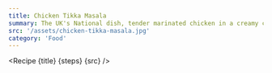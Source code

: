```yaml
---
title: Chicken Tikka Masala
summary: The UK's National dish, tender marinated chicken in a creamy curry sauce.
src: '/assets/chicken-tikka-masala.jpg'
category: 'Food'
---
```


<script>
	import Recipe from '$lib/components/recipe/recipe.svelte';

	const steps = [
		{
			title: 'Marination 1',
            instructions: 'Mix all ingredients together and marinate for 30mins.',
			ingredients: ['1/2 Lemon juiced', '1/2tsp Kashmiri Chilli Powder', '1.2kg Diced Chicken Thighs']
		},
		{
			title: 'Make Curry Paste',
			instructions: 'Grind spices in mortar & pestle, then heat oil until smoking and combine with the ground spices. Mustard Seed Oil can be replaced with any high smoking point oil.',
			ingredients: ['1tsp Garam Masala', '1tsp Cumin', '1tsp Tumeric', '1tsp Kasuri Methi', '1tbsp Garlic + Ginger Paste', '2tbsp Mustard Seed Oil']
		},
		{
			title: 'Marination 2',
			instructions: 'Combine Curry Paste from the previous step with the marinating chicken, add the yogurt and refrigerate overnight.',
			ingredients: ['3tbsp Greek Yogurt', '2tsp Salt']
		},
		{
			title: 'Chicken Tikka',
            instructions: 'Next day, take out marinated diced chicken and skewer it. Grill the chicken aiming for a good char on the outside. No need to be too concerned if the chicken is cooked through as it will finish in the sauce.'
		},
		{
			title: 'Masala Sauce',
            instructions: 'Sauté red onions until caramelised, add spices & Garlic + Ginger Paste until fragrant. Add the tins of tomatoes and mix together, empty it all into a blender and blend very thoroughly on high until sauce is smooth. Sieve sauce if desired for an even smoother creamier texture.',
            ingredients: ['4tbsp Garlic + Ginger Paste', '3 Green Cardamom Pods', '1tsp Cumin Seeds', '3 Bay Leaves', '2 Red Onions', '2tins 400g San Marzano Tomatoes', '1tbsp Coriander', '1tsp Kashmiri Chilli Powder', '1tsp Tumeric', '2tsp Roasted Garam Masala', '2tsp Kasuri Methi', '2tbsp Sugar', '1tsp Salt']
		},
		{
			title: 'Combine',
			instructions: 'Combine Masala Sauce with Chicken Tikka and cook until the acidity of the tomatoes in the Masala Sauce has turned into a rich sweet tomato flavour (roughly 30min-1hour). At this stage the chicken thighs will also be cooked through and tender, and you are ready to add the butter and cream. Season to taste! Optional: feel free to add red food colouring to achieve that takeaway color - if they are allowed to do it so are you!',
			ingredients: ['25g Butter', '150ml Cream']
		}
	]
</script>

<Recipe {title} {steps} {src} />
